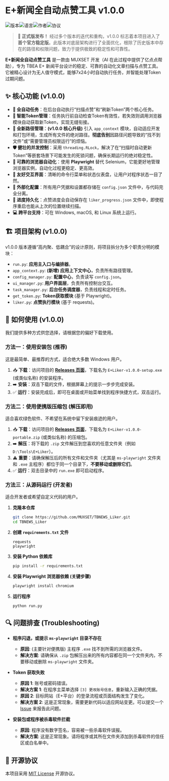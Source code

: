 # E+新闻全自动点赞工具 v1.0.0

![版本](https://img.shields.io/badge/version-1.0.0-blue.svg)![语言](https://img.shields.io/badge/language-Python-green.svg)![作者](https://img.shields.io/badge/author-MUXSET-orange.svg)![协议](https://img.shields.io/badge/license-MIT-lightgrey.svg)

> **🎉 正式版发布！**
> 经过多个版本的迭代和重构，v1.0.0 标志着本项目进入了**首个官方稳定版**。此版本对底层架构进行了全面优化，根除了历史版本中存在的路径和权限问题，致力于提供极致的稳定性和可靠性。

**E+新闻全自动点赞工具** 是一款由 MUXSET 开发（AI 在此过程中提供了亿点点帮助），专为 TBEA E+ 新闻平台设计的稳定、可靠的自动化文章扫描与点赞工具。它被精心设计为无人值守模式，能够7x24小时自动执行任务，并智能处理Token过期问题。

## ✨ 核心功能 (v1.0.0)

*   **🚀 全自动任务**：在后台自动执行“扫描点赞”和“刷新Token”两个核心任务。
*   **🧠 智能Token管理**：任务执行前自动检查Token有效性，若失效则调用浏览器模块自动获取新Token，实现无缝衔接。
*   **📁 全新路径管理**：**(v1.0.0 核心升级)** 引入 `app_context` 模块，自动适应开发和打包环境，生成所有文件的绝对路径。**彻底告别**因路径问题导致的“找不到文件”或“需要管理员权限运行”的烦恼。
*   **🛡️ 健壮的并发控制**：采用 `threading.RLock`，解决了在“扫描时自动更新Token”等嵌套场景下可能发生的死锁问题，确保长期运行的绝对稳定性。
*   **🤖 可靠的浏览器自动化**：使用 **Playwright** 替代 Selenium，它能更好地管理浏览器实例，自动化过程更稳定、更高效。
*   **🎨 友好交互界面**：清晰的命令行菜单和状态仪表盘，让用户对程序状态一目了然。
*   **📝 外部化配置**：所有用户凭据和设置都存储在 `config.json` 文件中，与代码完全分离。
*   **💾 进度持久化**：点赞进度会自动保存在 `liker_progress.json` 文件中，即使程序重启也能从上次的位置继续扫描。
*   **💻 跨平台支持**：可在 Windows, macOS, 和 Linux 系统上运行。

## 🏗️ 项目架构 (v1.0.0)

v1.0.0 版本遵循“高内聚、低耦合”的设计原则，将项目拆分为多个职责分明的模块：

*   `run.py`: **应用主入口与编排器**。
*   `app_context.py`: **(新增) 应用上下文中心**，负责所有路径管理。
*   `config_manager.py`: **配置中心**，负责读写 `config.json`。
*   `ui_manager.py`: **用户界面层**，负责所有控制台交互。
*   `task_manager.py`: **后台任务调度器**，负责线程和定时任务。
*   `get_token.py`: **Token获取模块** (基于 Playwright)。
*   `liker.py`: **点赞执行模块** (基于 requests)。

## 🚀 如何使用 (v1.0.0)

我们提供多种方式供您选择，请根据您的偏好下载使用。

### 方法一：使用安装包 (推荐)

这是最简单、最推荐的方式，适合绝大多数 Windows 用户。

1.  📥 **下载**：访问项目的 [**Releases 页面**](https://github.com/MUXSET/TBNEWS_Liker/releases)，下载名为 `E+Liker-v1.0.0-setup.exe` (或类似名称) 的安装程序。
2.  ➡️ **安装**：双击下载的文件，根据屏幕上的提示一步步完成安装。
3.  ✅ **运行**：安装完成后，即可在桌面或开始菜单找到程序快捷方式，双击运行。

### 方法二：使用便携版压缩包 (解压即用)

适合喜欢绿色软件、不希望在系统中留下安装痕迹的用户。

1.  📥 **下载**：访问项目的 [**Releases 页面**](https://github.com/MUXSET/TBNEWS_Liker/releases)，下载名为 `E+Liker-v1.0.0-portable.zip` (或类似名称) 的压缩包。
2.  ➡️ **解压**：将下载的 `.zip` 文件解压到您喜欢的任意文件夹（例如 `D:\Tools\E+Liker`）。
3.  ⚠️ **重要**：请确保解压后的所有文件和文件夹（尤其是 `ms-playwright` 文件夹和 `.exe` 主程序）都位于同一个目录下，**不要移动或删除它们**。
4.  ✅ **运行**：双击目录中的 `run.exe` 即可启动程序。

### 方法三：从源码运行 (开发者)

适合开发者或希望自定义代码的用户。

1.  **克隆本仓库**
    ```bash
    git clone https://github.com/MUXSET/TBNEWS_Liker.git
    cd TBNEWS_Liker
    ```

2.  **创建 `requirements.txt` 文件**
    ```text
    requests
    playwright
    ```

3.  **安装 Python 依赖库**
    ```bash
    pip install -r requirements.txt
    ```

4.  **安装 Playwright 浏览器依赖 (关键步骤)**
    ```bash
    playwright install chromium
    ```

5.  **运行程序**
    ```bash
    python run.py
    ```

## 🔍 问题排查 (Troubleshooting)

*   **程序闪退，或提示 `ms-playwright` 目录不存在**
    *   **原因**: (主要针对便携版) 主程序 `.exe` 找不到所需的浏览器文件。
    *   **解决方案**: 请确保从 `.zip` 包解压出来的所有内容都在同一个文件夹内，不要移动或删除 `ms-playwright` 文件夹。

*   **Token 获取失败**
    *   **原因 1**: 账号或密码错误。
    *   **解决方案 1**: 在程序主菜单选择 `[3] 更改账号信息`，重新输入正确的凭据。
    *   **原因 2**: 目标网站（E+平台）的登录流程或页面结构发生了变化。
    *   **解决方案 2**: 这是正常现象，需要更新代码以适应网站变更。可以提交一个 [Issue](https://github.com/MUXSET/TBNEWS_Liker/issues) 来报告此问题。

*   **安装包或程序被杀毒软件拦截**
    *   **原因**: 程序没有数字签名，容易被一些杀毒软件误报。
    *   **解决方案**: 这是正常现象。请将程序或其所在文件夹添加到杀毒软件的信任区或白名单中。

## 📜 开源协议

本项目采用 [MIT License](LICENSE) 开源协议。